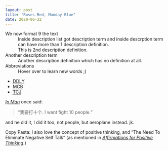 ```yaml
---
layout: post
title: "Roses Red, Monday Blue"
date: 2020-06-22
---
```


<dl>
    <dt>We now format 9 the text</dt>
    <dd>Inside description list got description term and inside descrption term can have more than 1 description definition.<dd>
    <dd>This is 2nd description definition.</dd>
    <dt>Another description term</dt>
    <dd>Another description definition which has no definition at all.</dd>
    <dt>Abbreviations</dt>
    <dd>Hover over to learn new words ;)</dd>
    <ul>
        <li><abbr title="Dual Dipped Lychee Yogurt">DDLY<abbr></li>
        <li><abbr title="Miniature Circuit Breaker">MCB</abbr></li>
        <li><abbr title="Thailand, China, Japan">TCJ</abbr></li>
    <ul>
</dl>

<P><a href="https://en.wikipedia.org/wiki/Ip_Man"><cite>Ip Man</cite></a> once said:</p>
<blockquote cite="https://zhidao.baidu.com/question/1606385457153097947.html?qbl=relate_question_4">
<p><q>我要打十个. I want fight 10 people.</q></p>
</blockquote>
<p>and he did it, I did it too, not people, but aeroplane instead. jk.</P>

<p>Copy Pasta: I also love the concept of positive thinking, and <q cite="http://www.affirmationsforpositivethinking.com">The Need To Eliminate Negative Self Talk</q> (as mentioned in <a href="http://www.affirmationsforpositivethinking.com"><cite>Affirmations for Positive Thinking</cite></a>.)</p>